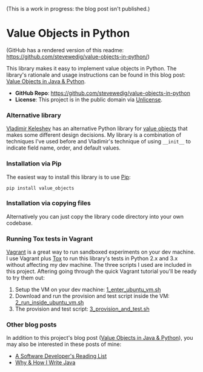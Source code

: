 
(This is a work in progress: the blog post isn't published.)

Value Objects in Python
=======================

(GitHub has a rendered version of this readme: https://github.com/stevewedig/value-objects-in-python/)

This library makes it easy to implement value objects in Python. The library's rationale and usage instructions can be found in this blog post: [Value Objects in Java & Python](http://stevewedig.com).

* **GitHub Repo**: https://github.com/stevewedig/value-objects-in-python
* **License**: This project is in the public domain via [Unlicense](http://unlicense.org).

### Alternative library

[Vladimir Keleshev](https://github.com/halst) has an alternative Python library for [value objects](https://github.com/halst/value) that makes some different design decisions. My library is a combination of techniques I've used before and Vladimir's technique of using `__init__` to indicate field name, order, and default values.

### Installation via Pip

The easiest way to install this library is to use [Pip](http://en.wikipedia.org/wiki/Pip_(package_manager)):

    pip install value_objects

### Installation via copying files

Alternatively you can just copy the library code directory into your own codebase.

### Running Tox tests in Vagrant

[Vagrant](http://www.vagrantup.com/) is a great way to run sandboxed experiments on your dev machine. I use Vagrant plus [Tox](https://testrun.org/tox/latest/) to run this library's tests in Python 2.x and 3.x without affecting my dev machine. The three scripts I used are included in this project. Aftering going through the quick Vagrant tutorial you'll be ready to try them out:

1. Setup the VM on your dev machine: [1_enter_ubuntu_vm.sh](https://github.com/stevewedig/value-objects-in-python/blob/master/vagrant/1_enter_ubuntu_vm.sh)
1. Download and run the provision and test script inside the VM: [2_run_inside_ubuntu_vm.sh](https://github.com/stevewedig/value-objects-in-python/blob/master/vagrant/2_run_inside_ubuntu_vm.sh)
1. The provision and test script: [3_provision_and_test.sh](https://github.com/stevewedig/value-objects-in-python/blob/master/vagrant/3_provision_and_test.sh)

### Other blog posts

In addition to this project's blog post ([Value Objects in Java & Python](http://stevewedig.com)), you may also be interested in these posts of mine:

* [A Software Developer's Reading List](http://stevewedig.com/2014/02/03/software-developers-reading-list/)
* [Why & How I Write Java](http://stevewedig.com/2014/02/17/why-and-how-i-write-java/)

